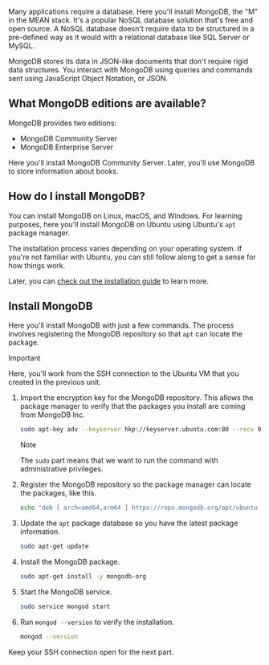 Many applications require a database. Here you'll install MongoDB, the "M" in the MEAN stack. It's a popular NoSQL database solution that's free and open source. A NoSQL database doesn't require data to be structured in a pre-defined way as it would with a relational database like SQL Server or MySQL.

MongoDB stores its data in JSON-like documents that don't require rigid data structures. You interact with MongoDB using queries and commands sent using JavaScript Object Notation, or JSON.

## What MongoDB editions are available?

MongoDB provides two editions:

- MongoDB Community Server
- MongoDB Enterprise Server

Here you'll install MongoDB Community Server. Later, you'll use MongoDB to store information about books.

## How do I install MongoDB?

You can install MongoDB on Linux, macOS, and Windows. For learning purposes, here you'll install MongoDB on Ubuntu using Ubuntu's `apt` package manager.

The installation process varies depending on your operating system. If you're not familiar with Ubuntu, you can still follow along to get a sense for how things work.

Later, you can [check out the installation guide](https://docs.mongodb.com/manual/administration/install-community?azure-portal=true) to learn more.

## Install MongoDB

Here you'll install MongoDB with just a few commands. The process involves registering the MongoDB repository so that `apt` can locate the package.

> [!IMPORTANT]
> Here, you'll work from the SSH connection to the Ubuntu VM that you created in the previous unit.

1. Import the encryption key for the MongoDB repository. This  allows the package manager to verify that the packages you install are coming from MongoDB Inc.

    ```bash
    sudo apt-key adv --keyserver hkp://keyserver.ubuntu.com:80 --recv 9DA31620334BD75D9DCB49F368818C72E52529D4
    ```

    > [!NOTE]
    > The `sudo` part means that we want to run the command with administrative privileges.

1. Register the MongoDB repository so the package manager can locate the packages, like this.

    ```bash
    echo "deb [ arch=amd64,arm64 ] https://repo.mongodb.org/apt/ubuntu xenial/mongodb-org/4.0 multiverse" | sudo tee /etc/apt/sources.list.d/mongodb-org-4.0.list
    ```

1. Update the `apt` package database so you have the latest package information.

    ```bash
    sudo apt-get update
    ```

1. Install the MongoDB package.

    ```bash
    sudo apt-get install -y mongodb-org
    ```

1. Start the MongoDB service.

    ```bash
    sudo service mongod start
    ```

1. Run `mongod --version` to verify the installation.

    ```bash
    mongod --version
    ```

Keep your SSH connection open for the next part.